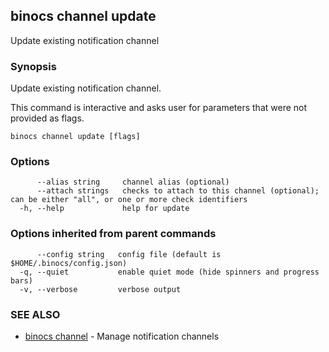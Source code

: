 ## binocs channel update

Update existing notification channel

### Synopsis


Update existing notification channel.

This command is interactive and asks user for parameters that were not provided as flags.


```
binocs channel update [flags]
```

### Options

```
      --alias string     channel alias (optional)
      --attach strings   checks to attach to this channel (optional); can be either "all", or one or more check identifiers
  -h, --help             help for update
```

### Options inherited from parent commands

```
      --config string   config file (default is $HOME/.binocs/config.json)
  -q, --quiet           enable quiet mode (hide spinners and progress bars)
  -v, --verbose         verbose output
```

### SEE ALSO

* [binocs channel](binocs_channel.md)	 - Manage notification channels

